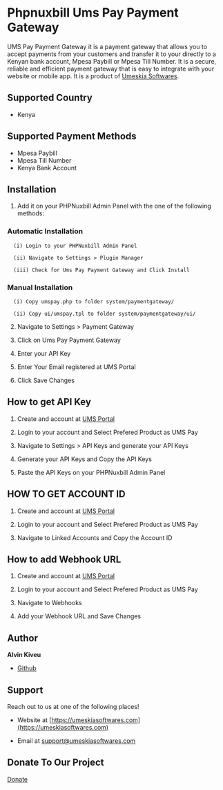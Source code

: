 # Phpnuxbill Ums Pay Payment Gateway

UMS Pay Payment Gateway it is a payment gateway that allows you to accept payments from your customers and transfer it to your directly to a Kenyan bank account, Mpesa Paybill or Mpesa Till Number. It is a secure, reliable and efficient payment gateway that is easy to integrate with your website or mobile app. It is a product of [Umeskia Softwares](https://umeskiasoftwares.com/).

## Supported Country

- Kenya

## Supported Payment Methods

- Mpesa Paybill
- Mpesa Till Number
- Kenya Bank Account

## Installation

1. Add it on your PHPNuxbill Admin Panel with the one of the following methods:

  ### Automatic Installation

      (i) Login to your PHPNuxbill Admin Panel

      (ii) Navigate to Settings > Plugin Manager

      (iii) Check for Ums Pay Payment Gateway and Click Install

  ### Manual Installation

      (i) Copy umspay.php to folder system/paymentgateway/

      (ii) Copy ui/umspay.tpl to folder system/paymentgateway/ui/

2. Navigate to Settings > Payment Gateway

3. Click on Ums Pay Payment Gateway

4. Enter your API Key

5. Enter Your Email registered at UMS Portal

6. Click Save Changes


## How to get API Key

1. Create and account at [UMS Portal](https://portal.umeskiasoftwares.com/)

2. Login to your account and Select Prefered Product as UMS Pay

3. Navigate to Settings > API Keys and generate your API Keys

4. Generate your API Keys and Copy the API Keys

5. Paste the API Keys on your PHPNuxbill Admin Panel


## HOW TO GET ACCOUNT ID

1. Create and account at [UMS Portal](https://portal.umeskiasoftwares.com/)

2. Login to your account and Select Prefered Product as UMS Pay

3. Navigate to Linked Accounts and Copy the Account ID

## How to add Webhook URL

1. Create and account at [UMS Portal](https://portal.umeskiasoftwares.com/)

2. Login to your account and Select Prefered Product as UMS Pay

3. Navigate to  Webhooks

4. Add your Webhook URL and Save Changes



## Author

**Alvin Kiveu**

- [Github](https://github.com/alvin-kiveu/)

## Support

Reach out to us at one of the following places!

- Website at [https://umeskiasoftwares.com](https://umeskiasoftwares.com)

- Email at support@umeskiasoftwares.com

## Donate To Our Project

  [Donate](https://paystack.com/pay/oqwdgv9xck)











 
